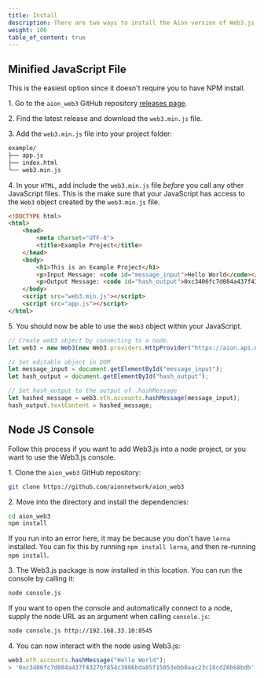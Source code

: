 ```yaml
---
title: Install
description: There are two ways to install the Aion version of Web3.js. Using the minified JavaScript file from the Aion Web3.js repository is the fastest and easiest way to get up and running with Web3.js. This method is also the easiest way to link up a website frontend. However, if you want to deal with the blockchain in a more backend-way, then you should look at using the Node JS console section.
weight: 100
table_of_content: true
---
```


## Minified JavaScript File

This is the easiest option since it doesn't require you to have NPM install.

1\. Go to the `aion_web3` GitHub repository [releases page](https://github.com/aionnetwork/aion_web3/releases).

2\. Find the latest release and download the `web3.min.js` file.

3\. Add the `web3.min.js` file into your project folder:

```bash
example/
├── app.js
├── index.html
└── web3.min.js
```

4\. In your `HTML`, add include the `web3.min.js` file _before_ you call any other JavaScript files. This is the make sure that your JavaScript has access to the `Web3` object created by the `web3.min.js` file.

```html
<!DOCTYPE html>
<html>
    <head>
        <meta charset="UTF-8">
        <title>Example Project</title>
    </head>
    <body>
        <h1>This is an Example Project</h1>
        <p>Input Message: <code id="message_input">Hello World</code></p>
        <p>Output Message: <code id="hash_output">0xc3406fc7d084a437f4327bf854c3806bda85f15053ebb8aac23c18cd28b68bdb</code></p>
    </body>
    <script src="web3.min.js"></script>
    <script src="app.js"></script>
</html>
```

5\. You should now be able to use the `Web3` object within your JavaScript.

```javascript
// Create web3 object by connecting to a node.
let web3 = new Web3(new Web3.providers.HttpProvider("https://aion.api.nodesmith.io/v1/mastery/jsonrpc?apiKey=abcdef123456abcdef123456"));

// Set editable object in DOM
let message_input = document.getElementById("message_input");
let hash_output = document.getElementById("hash_output");

// Set hash_output to the output of .hashMessage
let hashed_message = web3.eth.accounts.hashMessage(message_input);
hash_output.textContent = hashed_message;
```

## Node JS Console

Follow this process if you want to add Web3.js into a node project, or you want to use the Web3.js console.

1\. Clone the `aion_web3` GitHub repository:

```bash
git clone https://github.com/aionnetwork/aion_web3
```

2\. Move into the directory and install the dependencies:

```bash
cd aion_web3
npm install
```

If you run into an error here, it may be because you don't have `lerna` installed. You can fix this by running `npm install lerna`, and then re-running `npm install`.

3\. The Web3.js package is now installed in this location. You can run the console by calling it:

```bash
node console.js
```

If you want to open the console and automatically connect to a node, supply the node URL as an argument when calling `console.js`:

```bash
node console.js http://192.168.33.10:8545
```

4\. You can now interact with the node using Web3.js:

```javascript
web3.eth.accounts.hashMessage("Hello World");
> '0xc3406fc7d084a437f4327bf854c3806bda85f15053ebb8aac23c18cd28b68bdb'
```
